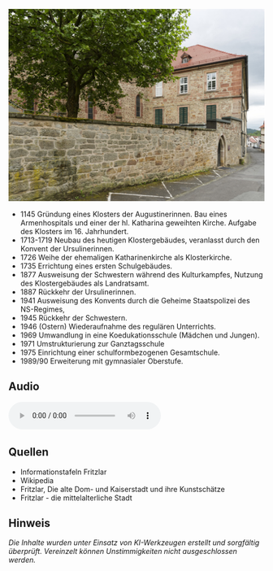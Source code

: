 ![Ursulinenkloster](./images/fritzlar/p21.jpg)

*   1145 Gründung eines Klosters der Augustinerinnen. Bau eines Armenhospitals und einer der hl. Katharina geweihten Kirche. Aufgabe des Klosters im 16. Jahrhundert.
*   1713-1719 Neubau des heutigen Klostergebäudes, veranlasst durch den Konvent der Ursulinerinnen.
*   1726 Weihe der ehemaligen Katharinenkirche als Klosterkirche.
*   1735 Errichtung eines ersten Schulgebäudes.
*   1877 Ausweisung der Schwestern während des Kulturkampfes, Nutzung des Klostergebäudes als Landratsamt.
*   1887 Rückkehr der Ursulinerinnen.
*   1941 Ausweisung des Konvents durch die Geheime Staatspolizei des NS-Regimes,
*   1945 Rückkehr der Schwestern.
*   1946 (Ostern) Wiederaufnahme des regulären Unterrichts.
*   1969 Umwandlung in eine Koedukationsschule (Mädchen und Jungen).
*   1971 Umstrukturierung zur Ganztagsschule
*   1975 Einrichtung einer schulformbezogenen Gesamtschule.
*   1989/90 Erweiterung mit gymnasialer Oberstufe.

## Audio

<audio controls class="full-width-audio">
  <source src="locales/fritzlar/de/p21.mp3" type="audio/mpeg">
  Dein Browser unterstützt kein Audioelement.
</audio>

## Quellen

- Informationstafeln Fritzlar
- Wikipedia
- Fritzlar, Die alte Dom- und Kaiserstadt und ihre Kunstschätze
- Fritzlar - die mittelalterliche Stadt

## Hinweis

_Die Inhalte wurden unter Einsatz von KI-Werkzeugen erstellt und sorgfältig überprüft. Vereinzelt können Unstimmigkeiten nicht ausgeschlossen werden._